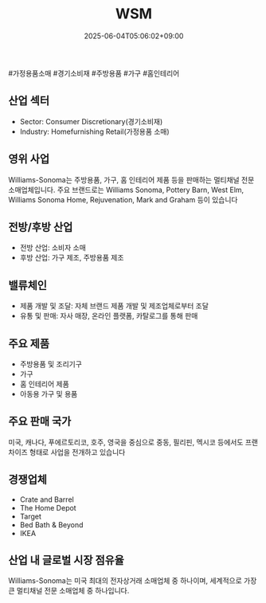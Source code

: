 ﻿---
title: "WSM"
date: 2025-06-04T05:06:02+09:00
lastmod: 2025-06-04T05:06:02+09:00
type: docs
sidebar:
  open: true
weight: 975
---
<div style="display:none">
  <meta property="article:published_time" content="2025-06-03T20:06:02Z" />
  <meta property="article:modified_time" content="2025-06-03T20:06:02Z" />
</div>
#가정용품소매 #경기소비재 #주방용품 #가구 #홈인테리어 

## 산업 섹터

- Sector: Consumer Discretionary(경기소비재)
- Industry: Homefurnishing Retail(가정용품 소매)

## 영위 사업

Williams-Sonoma는 주방용품, 가구, 홈 인테리어 제품 등을 판매하는 멀티채널 전문 소매업체입니다. 주요 브랜드로는 Williams Sonoma, Pottery Barn, West Elm, Williams Sonoma Home, Rejuvenation, Mark and Graham 등이 있습니다

## 전방/후방 산업

- 전방 산업: 소비자 소매
- 후방 산업: 가구 제조, 주방용품 제조

## 밸류체인

- 제품 개발 및 조달: 자체 브랜드 제품 개발 및 제조업체로부터 조달
- 유통 및 판매: 자사 매장, 온라인 플랫폼, 카탈로그를 통해 판매

## 주요 제품

- 주방용품 및 조리기구
- 가구
- 홈 인테리어 제품
- 아동용 가구 및 용품

## 주요 판매 국가

미국, 캐나다, 푸에르토리코, 호주, 영국을 중심으로 중동, 필리핀, 멕시코 등에서도 프랜차이즈 형태로 사업을 전개하고 있습니다

## 경쟁업체

- Crate and Barrel
- The Home Depot
- Target
- Bed Bath & Beyond
- IKEA

## 산업 내 글로벌 시장 점유율

Williams-Sonoma는 미국 최대의 전자상거래 소매업체 중 하나이며, 세계적으로 가장 큰 멀티채널 전문 소매업체 중 하나입니다.

